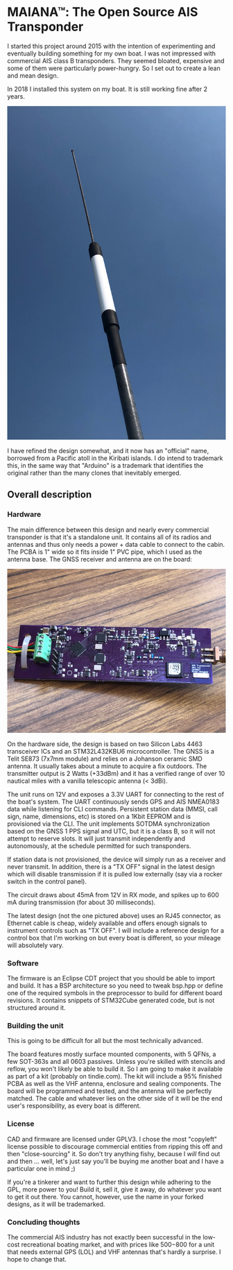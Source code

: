 # MAIANA&trade;: The Open Source AIS Transponder

I started this project around 2015 with the intention of experimenting and eventually building something for my own boat.
I was not impressed with commercial AIS class B transponders. They seemed bloated, expensive and some of them
were particularly power-hungry. So I set out to create a lean and mean design.

In 2018 I installed this system on my boat. It is still working fine after 2 years.

![Image](images/UnitExterior.jpg?raw=True "Exterior View")

I have refined the design somewhat, and it now has an "official" name, borrowed from a Pacific atoll in the Kiribati islands. I do intend to trademark this, in the same way that "Arduino" is a trademark that identifies the original rather than the many clones that inevitably emerged.

## Overall description

### Hardware

The main difference between this design and nearly every commercial transponder is that it's a standalone unit. It contains all of its
radios and antennas and thus only needs a power + data cable to connect to the cabin. The PCBA is 1" wide so it fits inside
1" PVC pipe, which I used as the antenna base. The GNSS receiver and antenna are on the board:

![Image](images/Board4.3.jpg?raw=True "PCBA version 4.3")

On the hardware side, the design is based on two Silicon Labs 4463 transceiver ICs and an STM32L432KBU6 microcontroller.
The GNSS is a Telit SE873 (7x7mm module) and relies on a Johanson ceramic SMD antenna. It usually takes about a minute to acquire a fix outdoors.
The transmitter output is 2 Watts (+33dBm) and it has a verified range of over 10 nautical miles with a vanilla telescopic antenna (< 3dBi).

The unit runs on 12V and exposes a 3.3V UART for connecting to the rest of the boat's system. The UART continuously sends GPS and AIS NMEA0183 data
while listening for CLI commands. Persistent station data (MMSI, call sign, name, dimensions, etc) is stored on a 1Kbit EEPROM and is provisioned via
the CLI. The unit implements SOTDMA synchronization based on the GNSS 1 PPS signal and UTC, but it is a class B, so it will not attempt to reserve slots. It will just transmit independently and autonomously, at the schedule permitted for such transponders.

If station data is not provisioned, the device will simply run as a receiver and never transmit. In addition, there is a "TX OFF" signal in the latest design which will disable transmission if it is pulled low externally (say via a rocker switch in the control panel).

The circuit draws about 45mA from 12V in RX mode, and spikes up to 600 mA during transmission (for about 30 milliseconds).

The latest design (not the one pictured above) uses an RJ45 connector, as Ethernet cable is cheap, widely available and offers enough signals to instrument
controls such as "TX OFF". I will include a reference design for a control box that I'm working on but every boat is different, so your mileage will absolutely vary.


### Software

The firmware is an Eclipse CDT project that you should be able to import and build. It has a BSP architecture so you need to tweak bsp.hpp or define one of
the required symbols in the preprocessor to build for different board revisions. It contains snippets of STM32Cube generated code, but is not structured around it.

### Building the unit

This is going to be difficult for all but the most technically advanced.

The board features mostly surface mounted components, with 5 QFNs, a few SOT-363s and all 0603 passives. Unless you're skilled with stencils and reflow, you won't likely be able to build it. So I am going to make it available as part of a kit (probably on tindie.com). The kit will include a 95% finished PCBA as well as the VHF antenna, enclosure and sealing components. The board will be programmed and tested, and the antenna will be perfectly matched. The cable and whatever lies on the other side of it will be the end user's responsibility, as every boat is different.

### License

CAD and firmware are licensed under GPLV3. I chose the most "copyleft" license possible to discourage commercial entities from ripping this off and then "close-sourcing" it. So don't try anything fishy, because I *will* find out and then ... well, let's just say you'll be buying me another boat and I have a particular one in mind ;)

If you're a tinkerer and want to further this design while adhering to the GPL, more power to you! Build it, sell it, give it away, do whatever you want to get it out there. You cannot, however, use the name in your forked designs, as it will be trademarked.

### Concluding thoughts

The commercial AIS industry has not exactly been successful in the low-cost recreational boating market, and with prices like $500-$800 for a unit that needs external GPS (LOL) and VHF antennas that's hardly a surprise. I hope to change that.









